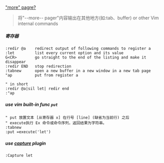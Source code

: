 ["more" pagre?](https://vi.stackexchange.com/questions/5729/how-can-i-perform-a-search-when-vim-displays-content-using-more-pager)

> 将"--more-- pager"内容输出在其他地方(如:tab、buffer)
> or other Vim internal commands 

##### 寄存器
``` vim
:redir @a    redirect output of following commands to register a
:let         list every current option and its value
G<CR>        go straight to the end of the listing and make it disappear
:redir END   stop redirection
:tabnew      open a new buffer in a new window in a new tab page
"ap          put from register a

" in short
:redir @a|sil let| redir end
:"ap
```

##### use vim built-in func `put` 
``` vim
" put 放置文本 [从寄存器 x] 在行号 [line] (缺省为当前行) 之后
" execute执行 Ex 命令或命令序列，返回结果为字符串。
:tabnew
:put =execute('let')
```

##### use [capture](https://github.com/AmaiSaeta/capture.vim) plugin
``` vim
:Capture let
```
